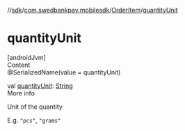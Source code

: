 //[sdk](../../../index.md)/[com.swedbankpay.mobilesdk](../index.md)/[OrderItem](index.md)/[quantityUnit](quantity-unit.md)



# quantityUnit  
[androidJvm]  
Content  
@SerializedName(value = quantityUnit)  
  
val [quantityUnit](quantity-unit.md): [String](https://kotlinlang.org/api/latest/jvm/stdlib/kotlin/-string/index.html)  
More info  


Unit of the quantity



E.g. <code>"pcs"</code>, <code>"grams"</code>

  



